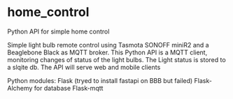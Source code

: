 # home_control

Python API for simple home control

Simple light bulb remote control using Tasmota SONOFF miniR2 and a Beaglebone Black as MQTT broker.
This Python API is a MQTT client, monitoring changes of status of the light bulbs.
The Light status is stored to a slqite db.
The API will serve web and mobile clients


Python modules:
Flask (tryed to install fastapi on BBB but failed)
Flask-Alchemy for database
Flask-mqtt


